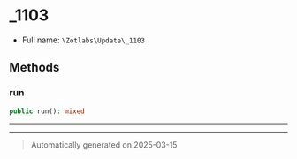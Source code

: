 
# _1103





* Full name: `\Zotlabs\Update\_1103`




## Methods


### run



```php
public run(): mixed
```












***


***
> Automatically generated on 2025-03-15
